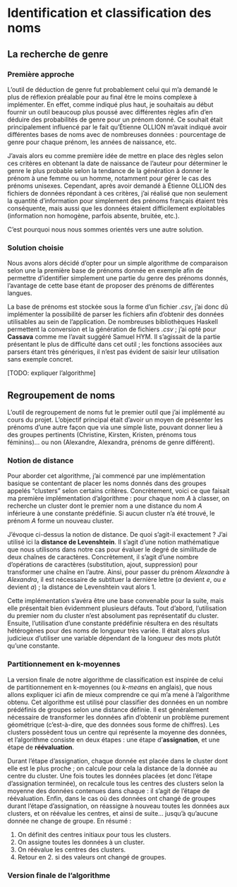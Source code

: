 # Identification et classification des noms
## La recherche de genre
### Première approche
L’outil de déduction de genre fut probablement celui qui m’a demandé le plus de réflexion préalable pour au final être le moins complexe à implémenter. En effet, comme indiqué plus haut, je souhaitais au début fournir un outil beaucoup plus poussé avec différentes règles afin d’en déduire des probabilités de genre pour un prénom donné. Ce souhait était principalement influencé par le fait qu’Étienne OLLION m’avait indiqué avoir différentes bases de noms avec de nombreuses données : pourcentage de genre pour chaque prénom, les années de naissance, etc.

J’avais alors eu comme première idée de mettre en place des règles selon ces critères en obtenant la date de naissance de l’auteur pour déterminer le genre le plus probable selon la tendance de la génération à donner le prénom à une femme ou un homme, notamment pour gérer le cas des prénoms unisexes. Cependant, après avoir demandé à Étienne OLLION des fichiers de données répondant à ces critères, j’ai réalisé que non seulement la quantité d’information pour simplement des prénoms français étaient très conséquente, mais aussi que les données étaient difficilement exploitables (information non homogène, parfois absente, bruitée, etc.).

C’est pourquoi nous nous sommes orientés vers une autre solution.

### Solution choisie
Nous avons alors décidé d’opter pour un simple algorithme de comparaison selon une la première base de prénoms donnée en exemple afin de permettre d’identifier simplement une partie du genre des prénoms donnés, l’avantage de cette base étant de proposer des prénoms de différentes langues.

La base de prénoms est stockée sous la forme d’un fichier *.csv*, j’ai donc dû implémenter la possibilité de parser les fichiers afin d’obtenir des données utilisables au sein de l’application. De nombreuses bibliothèques Haskell permettent la conversion et la génération de fichiers *.csv* ; j’ai opté pour **Cassava** comme me l’avait suggéré Samuel HYM. Il s’agissait de la partie présentant le plus de difficulté dans cet outil ; les fonctions associées aux parsers étant très génériques, il n’est pas évident de saisir leur utilisation sans exemple concret.

[TODO: expliquer l’algorithme]

## Regroupement de noms
L’outil de regroupement de noms fut le premier outil que j’ai implémenté au cours du projet. L’objectif principal était d’avoir un moyen de présenter les prénoms d’une autre façon que via une simple liste, pouvant donner lieu à des groupes pertinents (Christine, Kirsten, Kristen, prénoms tous féminins)… ou non (Alexandre, Alexandra, prénoms de genre différent).

### Notion de distance
Pour aborder cet algorithme, j’ai commencé par une implémentation basique se contentant de placer les noms donnés dans des groupes appelés “clusters” selon certains critères. Concrètement, voici ce que faisait ma première implémentation d’algorithme : pour chaque nom *A* à classer, on recherche un cluster dont le premier nom a une distance du nom *A* inférieure à une constante prédéfinie. Si aucun cluster n’a été trouvé, le prénom *A* forme un nouveau cluster.

J’évoque ci-dessus la notion de distance. De quoi s’agit-il exactement ? J’ai utilisé ici la **distance de Levenshtein**. Il s’agit d’une notion mathématique que nous utilisons dans notre cas pour évaluer le degré de similitude de deux chaînes de caractères. Concrètement, il s’agit d’une nombre d’opérations de caractères (substitution, ajout, suppression) pour transformer une chaîne en l’autre. Ainsi, pour passer du prénom *Alexandre* à *Alexandra*, il est nécessaire de subtituer la dernière lettre (*a* devient *e*, ou *e* devient *a*) ; la distance de Levenshtein vaut alors 1.

Cette implémentation s’avéra être une base convenable pour la suite, mais elle présentait bien évidemment plusieurs défauts. Tout d’abord, l’utilisation du premier nom du cluster n’est absolument pas représentatif du cluster. Ensuite, l’utilisation d’une constante prédéfinie résultera en des résultats hétérogènes pour des noms de longueur très variée. Il était alors plus judicieux d’utiliser une variable dépendant de la longueur des mots plutôt qu’une constante.

### Partitionnement en k-moyennes
La version finale de notre algorithme de classification est inspirée de celui de partitionnement en k-moyennes (ou *k-means* en anglais), que nous allons expliquer ici afin de mieux comprendre ce qui m’a mené à l’algorithme obtenu. Cet algorithme est utilisé pour classifier des données en un nombre prédéfinis de groupes selon une distance définie. Il est généralement nécessaire de transformer les données afin d’obtenir un problème purement géométrique (c’est-à-dire, que des données sous forme de chiffres). Les clusters possèdent tous un centre qui représente la moyenne des données, et l’algorithme consiste en deux étapes : une étape d’**assignation**, et une étape de **réévaluation**.

Durant l’étape d’assignation, chaque donnée est placée dans le cluster dont elle est le plus proche ; on calcule pour cela la distance de la donnée au centre du cluster. Une fois toutes les données placées (et donc l’étape d’assignation terminée), on recalcule tous les centres des clusters selon la moyenne des données contenues dans chaque : il s’agit de l’étape de réévaluation. Enfin, dans le cas où des données ont changé de groupes durant l’étape d’assignation, on réassigne à nouveau toutes les données aux clusters, et on réévalue les centres, et ainsi de suite… jusqu’à qu’aucune donnée ne change de groupe. En résumé :

1. On définit des centres initiaux pour tous les clusters.
2. On assigne toutes les données à un cluster.
3. On réévalue les centres des clusters.
4. Retour en 2. si des valeurs ont changé de groupes.

### Version finale de l’algorithme

